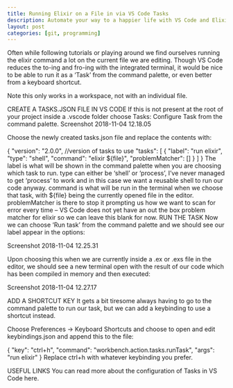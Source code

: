 ```yaml
---
title: Running Elixir on a File in via VS Code Tasks
description: Automate your way to a happier life with VS Code and Elixir.
layout: post
categories: [git, programming]
---
```

Often while following tutorials or playing around we find ourselves running the elixir command a lot on the current file we are editing. Though VS Code reduces the to-ing and fro-ing with the integrated terminal, it would be nice to be able to run it as a ‘Task’ from the command palette, or even better from a keyboard shortcut.

Note this only works in a workspace, not with an individual file.

CREATE A TASKS.JSON FILE IN VS CODE
If this is not present at the root of your project inside a .vscode folder choose Tasks: Configure Task from the command palette. Screenshot 2018-11-04 12.18.05

Choose the newly created tasks.json file and replace the contents with:

{
  "version": "2.0.0", //version of tasks to use
  "tasks": [
    {
      "label": "run elixir",
      "type": "shell",
      "command": "elixir ${file}",
      "problemMatcher": []
    }
  ]
}
The label is what will be shown in the command palette when you are choosing which task to run.
type can either be ‘shell’ or ‘process’, I’ve never managed to get ‘process’ to work and in this case we want a reusable shell to run our code anyway.
command is what will be run in the terminal when we choose that task, with ${file} being the currently opened file in the editor.
problemMatcher is there to stop it prompting us how we want to scan for error every time – VS Code does not yet have an out the box problem matcher for elixir so we can leave this blank for now.
RUN THE TASK
Now we can choose ‘Run task’ from the command palette and we should see our label appear in the options:

Screenshot 2018-11-04 12.25.31

Upon choosing this when we are currently inside a .ex or .exs file in the editor, we should see a new terminal open with the result of our code which has been compiled in memory and then executed:

Screenshot 2018-11-04 12.27.17

ADD A SHORTCUT KEY
It gets a bit tiresome always having to go to the command palette to run our task, but we can add a keybinding to use a shortcut instead.

Choose Preferences -> Keyboard Shortcuts and choose to open and edit keybindings.json  and append this to the file:

  {
    "key": "ctrl+h",
    "command": "workbench.action.tasks.runTask",
    "args": "run elixir"
  }
Replace ctrl+h with whatever keybinding you prefer.

USEFUL LINKS
You can read more about the configuration of Tasks in VS Code here.
